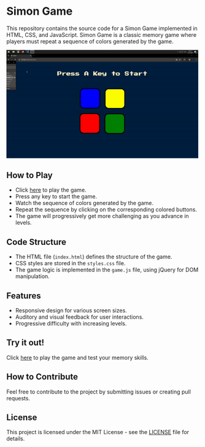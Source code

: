 # Simon Game

This repository contains the source code for a Simon Game implemented in HTML, CSS, and JavaScript. Simon Game is a classic memory game where players must repeat a sequence of colors generated by the game.

<img src="https://raw.githubusercontent.com/KentoDecem/WebDevelopmentBootcamp/main/Section%2020/simon.gif" alt="Final Project" width="500">

## How to Play

- Click [here](https://kentodecem.github.io/Simon-Game/) to play the game.
- Press any key to start the game.
- Watch the sequence of colors generated by the game.
- Repeat the sequence by clicking on the corresponding colored buttons.
- The game will progressively get more challenging as you advance in levels.

## Code Structure

- The HTML file (`index.html`) defines the structure of the game.
- CSS styles are stored in the `styles.css` file.
- The game logic is implemented in the `game.js` file, using jQuery for DOM manipulation.

## Features

- Responsive design for various screen sizes.
- Auditory and visual feedback for user interactions.
- Progressive difficulty with increasing levels.

## Try it out!

Click [here](https://kentodecem.github.io/Simon-Game/) to play the game and test your memory skills.

## How to Contribute

Feel free to contribute to the project by submitting issues or creating pull requests.

## License

This project is licensed under the MIT License - see the [LICENSE](LICENSE) file for details.
